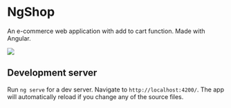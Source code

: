 # NgShop

An e-commerce web application with add to cart function. Made with Angular.

![]('./src/assests/prev.png')

## Development server

Run `ng serve` for a dev server. Navigate to `http://localhost:4200/`. The app will automatically reload if you change any of the source files.

